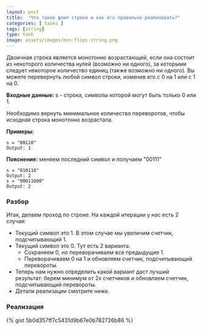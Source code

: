 ```yaml
---
layout: post
title:  "Что такое флип строки и как его правильно реализовать?"
categories: [ tasks ]
tags: [string]
type: task
image: assets/images/min-flips-string.png
---
```

Двоичная строка является монотонно возрастающей, если она состоит из некоторого количества нулей (возможно ни одного), за которыми следует некоторое количество единиц (также возможно ни одного).
Вы можете перевернуть любой символ строки, изменив его с 0 на 1 или с 1 на 0.

**Входные данные:** s - строка, символы которой могут быть только 0 или 1.

Необходимо вернуть минимальное количество переворотов, чтобы исходная строка монотонно возрастала.

**Примеры:**
```
s = "00110"
Output: 1
```
**Пояснение:** меняем последний символ и получаем "00111"
```
s = "010110"
Output: 2
s = "00011000"
Output: 2
```
### Разбор
Итак, делаем проход по строке. На каждой итерации у нас есть 2 случая:

- Текущий символ это 1. В этом случае мы увеличим счетчик, подсчитывающий 1.
- Текущий символ это 0. Тут есть 2 варианта.
    - Сохраняем 0, но переворачиваем все предыдущие 1.
    - Переворачиваем 0 на 1 и обновляем счетчик, подсчитывающий перевороты. 
- Теперь нам нужно определить какой вариант даст лучший результат: берем минимум от 2х счетчиков и обновляем счетчик, подсчитывающий перевороты.
- Детали реализации смотрите ниже.

### Реализация
{% gist 5b0d357ff7c5431d9b67e0b782726b86 %}